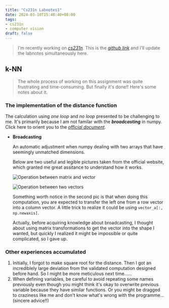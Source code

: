 ```yaml
---
title: "Cs231n Labnotes1"
date: 2024-03-10T15:48:40+08:00
tags:
- cs231n
- computer vision
draft: false
---
```

> I'm recently working on *[cs231n](http://cs231n.stanford.edu/)*. This is the *[github link](https://github.com/CaoeUU/CS231n-assignment-2023)* and I'll update the labnotes simultaneously here.
> 
<!--more-->

## k-NN
> The whole process of working on this assignment was quite frustrating and time-consuming. But finally it's done!! Here's some notes about it.
### The implementation of the distance function
The calculation using *one loop* and *no loop* presented to be challenging to me. It's primarily because I am not familar with the ***broadcasting*** in numpy. Click here to orient you to the *[official document](https://numpy.org/doc/stable/user/basics.broadcasting.html)*.
- **Broadcasting**
  
  An automatic adjustment when numpy dealing with two arrays that have seemingly unmatched dimensions. 
  
  Below are two useful and legible pictures taken from the official website, which granted me great assitance to understand how it works.

  ![Operation between matrix and vector](/images/broadcasting-pic1.png)

  ![Operation between two vectors](/images/broadcasting-pic2.png)

  Something worth notice in the second pic is that when doing this computation, you are expected to transfer the left one from a row vector into a column vector. A little trick to realize it could be using `vector_a[:, np.newaxis]`.

  Actually, before acquiring knowledge about broadcasting, I thought about using matrix transformations to get the vector into the shape I wanted, but quickly I realized it might be impossible or quite complicated, so I gave up.

### Other experiences accumulated
1. Initially, I forgot to make square root for the distance. Then I got an incrediblely large deviation from the validated computation designed before hand. So I might be more meticulous next time......
2. When defining variables, be careful to avoid repeating some names previously even though you might think it's okay to overwrite previous variable because they have similar functions. Or you might be dragged to craziness like me and don't know what's wrong with the programme... (sincere advice!!)
